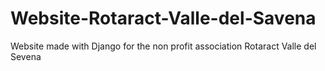 # Website-Rotaract-Valle-del-Savena
Website made with Django for the non profit association Rotaract Valle del Sevena

